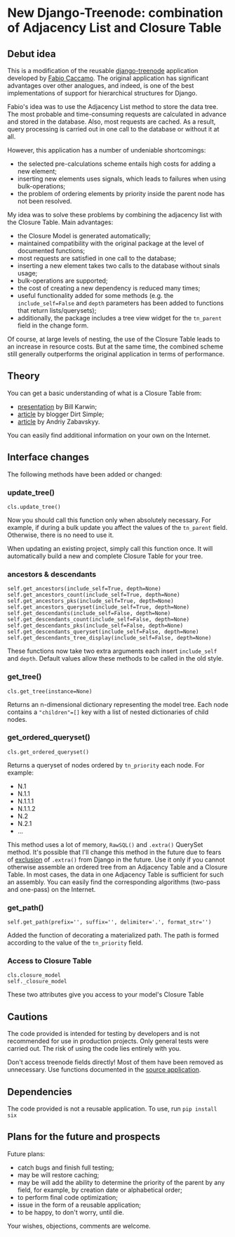 # New Django-Treenode: combination of Adjacency List and Closure Table
## Debut idea
This is a modification of the reusable [django-treenode](https://github.com/fabiocaccamo/django-treenode) application developed by [Fabio Caccamo](https://github.com/fabiocaccamo).
The original application has significant advantages over other analogues, and indeed, is one of the best implementations of support for hierarchical structures for Django. 

Fabio's idea was to use the Adjacency List method to store the data tree. The most probable and time-consuming requests are calculated in advance and stored in the database. Also, most requests are cached. As a result, query processing is carried out in one call to the database or without it at all.

However, this application has a number of undeniable shortcomings:
* the selected pre-calculations scheme entails high costs for adding a new element;
* inserting new elements uses signals, which leads to failures when using bulk-operations;
* the problem of ordering elements by priority inside the parent node has not been resolved.

My idea was to solve these problems by combining the adjacency list with the Closure Table. Main advantages:
* the Closure Model is generated automatically;
* maintained compatibility with the original package at the level of documented functions;
* most requests are satisfied in one call to the database;
* inserting a new element takes two calls to the database without sinals usage;
* bulk-operations are supported;
* the cost of creating a new dependency is reduced many times;
* useful functionality added for some methods (e.g.  the `include_self=False` and `depth` parameters has been added to functions that return lists/querysets);
* additionally, the package includes a tree view widget for the `tn_parent` field in the change form.

Of course, at large levels of nesting, the use of the Closure Table leads to an increase in resource costs. But at the same time, the combined scheme still generally outperforms the original application in terms of performance.

## Theory
You can get a basic understanding of what is a Closure Table from:
* [presentation](https://www.slideshare.net/billkarwin/models-for-hierarchical-data) by Bill Karwin;
* [article](https://dirtsimple.org/2010/11/simplest-way-to-do-tree-based-queries.html) by blogger Dirt Simple;
* [article](https://towardsdatascience.com/closure-table-pattern-to-model-hierarchies-in-nosql-c1be6a87e05b) by Andriy Zabavskyy.

You can easily find additional information on your own on the Internet.

## Interface changes
The following methods have been added or changed:

### update_tree()
```
cls.update_tree()
```
Now you should call this function only when absolutely necessary. For example, if during a bulk update you affect the values of the `tn_parent` field. Otherwise, there is no need to use it.

When updating an existing project, simply call this function once. It will automatically build a new and complete Closure Table for your tree.

### ancestors & descendants
```
self.get_ancestors(include_self=True, depth=None)
self.get_ancestors_count(include_self=True, depth=None)
self.get_ancestors_pks(include_self=True, depth=None)
self.get_ancestors_queryset(include_self=True, depth=None)
self.get_descendants(include_self=False, depth=None)
self.get_descendants_count(include_self=False, depth=None)
self.get_descendants_pks(include_self=False, depth=None)
self.get_descendants_queryset(include_self=False, depth=None)
self.get_descendants_tree_display(include_self=False, depth=None)
```
These functions now take two extra arguments each insert `include_self` and `depth`. Default values allow these methods to be called in the old style.

### get_tree()
```
cls.get_tree(instance=None)
```
Returns an n-dimensional dictionary representing the model tree. Each node contains a `"children"=[]` key with a list of nested dictionaries of child nodes.

### get_ordered_queryset()
```
cls.get_ordered_queryset()
```
Returns a queryset of nodes ordered by `tn_priority` each node. For example:
- N.1
- N.1.1
- N.1.1.1
- N.1.1.2
- N.2
- N.2.1
- ...

This method uses a lot of memory, `RawSQL()` and `.extra()` QuerySet method. It's possible that I'll change this method in the future due to fears of [exclusion](https://docs.djangoproject.com/en/4.0/ref/models/querysets/#extra) of `.extra()` from Django in the future. Use it only if you cannot otherwise assemble an ordered tree from an Adjacency Table and a Closure Table. In most cases, the data in one Adjacency Table is sufficient for such an assembly. You can easily find the corresponding algorithms (two-pass and one-pass) on the Internet.

### get_path()
```
self.get_path(prefix='', suffix='', delimiter='.', format_str='')
```
Added the function of decorating a materialized path. The path is formed according to the value of the `tn_priority` field.

### Access to Closure Table
```
cls.closure_model
self._closure_model
```
These two attributes give you access to your model's Closure Table

## Cautions
The code provided is intended for testing by developers and is not recommended for use in production projects. Only general tests were carried out. The risk of using the code lies entirely with you.

Don't access treenode fields directly! Most of them have been removed as unnecessary. Use functions documented in the [source application](https://github.com/fabiocaccamo/django-treenode).

## Dependencies
The code provided is not a reusable application. To use, run `pip install six`

## Plans for the future and prospects
Future plans:
* catch bugs and finish full testing;
* may be will restore caching;
* may be will add the ability to determine the priority of the parent by any field, for example, by creation date or alphabetical order;
* to perform final code optimization;
* issue in the form of a reusable application;
* to be happy, to don't worry, until die.

Your wishes, objections, comments are welcome.
